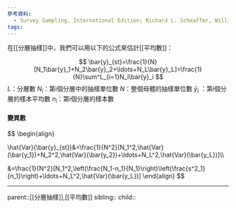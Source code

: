 ```yaml
---
參考資料:
  - Survey Sampling, International Edition; Richard L. Scheaffer, William Mendenhall. III
tags:
---
```

在[[分層抽樣]]中，我們可以用以下的公式來估計[[平均數]]：

$$
\bar{y}_{st}=\frac{1}{N}[N_1\bar{y}_1+N_2\bar{y}_2+\ldots+N_L\bar{y}_L]=\frac{1}{N}\sum^L_{i=1}N_i\bar{y}_i
$$
$L$：分層數
$N_i$：第i個分層中的抽樣單位數
$N$：整個母體的抽樣單位數
$\bar{y}_i$ ：第i個分層的樣本平均數
$n_i$：第i個分層的樣本數

#### 變異數
$$
\begin{align}

\hat{Var}(\bar{y}_{st})&=\frac{1}{N^2}[N_1^2\,\hat{Var}(\bar{y_1})+N_2^2\,\hat{Var}(\bar{y_2})+\ldots+N_L^2\,\hat{Var}(\bar{y_L})]\\\\

&=\frac{1}{N^2}[N_1^2\,\left(\frac{N_1-n_1}{N_1}\right)\left(\frac{s^2_1}{n_1}\right)+\ldots+N_L^2\,\hat{Var}(\bar{y_L})]
\end{align}
$$
- - -
parent::[[分層抽樣]],[[平均數]]
sibling::
child::